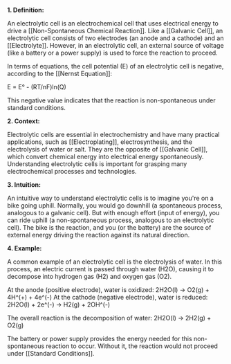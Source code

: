 **1. Definition:**

An electrolytic cell is an electrochemical cell that uses electrical energy to drive a [[Non-Spontaneous Chemical Reaction]]. Like a [[Galvanic Cell]], an electrolytic cell consists of two electrodes (an anode and a cathode) and an [[Electrolyte]]. However, in an electrolytic cell, an external source of voltage (like a battery or a power supply) is used to force the reaction to proceed. 

In terms of equations, the cell potential (E) of an electrolytic cell is negative, according to the [[Nernst Equation]]:

E = E° - (RT/nF)ln(Q)

This negative value indicates that the reaction is non-spontaneous under standard conditions.

**2. Context:**

Electrolytic cells are essential in electrochemistry and have many practical applications, such as [[Electroplating]], electrosynthesis, and the electrolysis of water or salt. They are the opposite of [[Galvanic Cell]], which convert chemical energy into electrical energy spontaneously. Understanding electrolytic cells is important for grasping many electrochemical processes and technologies.

**3. Intuition:**

An intuitive way to understand electrolytic cells is to imagine you're on a bike going uphill. Normally, you would go downhill (a spontaneous process, analogous to a galvanic cell). But with enough effort (input of energy), you can ride uphill (a non-spontaneous process, analogous to an electrolytic cell). The bike is the reaction, and you (or the battery) are the source of external energy driving the reaction against its natural direction.

**4. Example:**

A common example of an electrolytic cell is the electrolysis of water. In this process, an electric current is passed through water (H2O), causing it to decompose into hydrogen gas (H2) and oxygen gas (O2). 

At the anode (positive electrode), water is oxidized: 2H2O(l) → O2(g) + 4H^(+) + 4e^(-)
At the cathode (negative electrode), water is reduced: 2H2O(l) + 2e^(-) → H2(g) + 2OH^(-)

The overall reaction is the decomposition of water: 2H2O(l) → 2H2(g) + O2(g)

The battery or power supply provides the energy needed for this non-spontaneous reaction to occur. Without it, the reaction would not proceed under [[Standard Conditions]].